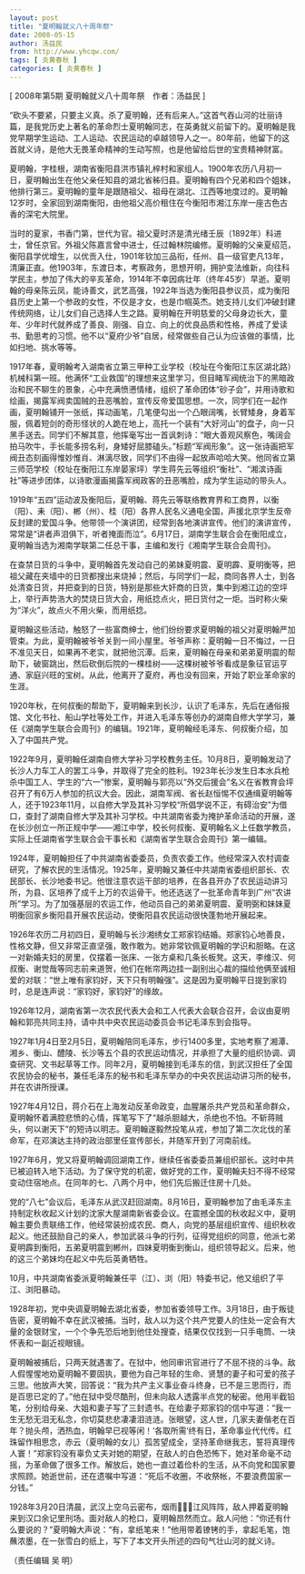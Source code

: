 ```yaml
---
layout: post
title: "夏明翰就义八十周年祭"
date: 2008-05-15
author: 汤益民
from: http://www.yhcqw.com/
tags: [ 炎黄春秋 ]
categories: [ 炎黄春秋 ]
---
```



[ 2008年第5期 夏明翰就义八十周年祭　作者：汤益民 ]


“砍头不要紧，只要主义真。杀了夏明翰，还有后来人。”这首气吞山河的壮丽诗篇，是我党历史上著名的革命烈士夏明翰同志，在英勇就义前留下的。夏明翰是我党早期学生运动、工人运动、农民运动的卓越领导人之一。80年前，他留下的这首就义诗，是他大无畏革命精神的生动写照，也是他留给后世的宝贵精神财富。


夏明翰，字桂根，湖南省衡阳县洪市镇礼梓村和家组人。1900年农历八月初一日，夏明翰出生在他父亲任知县的湖北省秭归县。夏明翰有四个兄弟和四个姐妹，他排行第三。夏明翰的童年是跟随祖父、祖母在湖北、江西等地度过的。夏明翰12岁时，全家回到湖南衡阳，由他祖父高价租住在今衡阳市湘江东岸一座古色古香的深宅大院里。


当时的夏家，书香门第，世代为官。祖父夏时济是清光绪壬辰（1892年）科进士，曾任京官。外祖父陈嘉言曾中进士，任过翰林院编修。夏明翰的父亲夏绍范，衡阳县学优增生，以优贡入仕，1901年钦加三品衔，任州、县一级官吏凡13年，清廉正直。他1903年，东渡日本，考察政务，思想开明，拥护变法维新，向往科学民主，参加了伟大的辛亥革命，1914年不幸因病壮年（终年45岁）早逝。夏明翰的母亲陈云凤，能诗善文，武艺高强，1922年当选为衡阳县参议员，成为衡阳县历史上第一个参政的女性，不仅是才女，也是巾帼英杰。她支持儿女们冲破封建传统网络，让儿女们自己选择人生之路。夏明翰在开明慈爱的父母身边长大，童年、少年时代就养成了善良、刚强、自立、向上的优良品质和性格，养成了爱读书、勤思考的习惯。他不以“夏府少爷”自居，经常做些自己认为应该做的事情，比如扫地、挑水等等。


1917年春，夏明翰考入湖南省立第三甲种工业学校（校址在今衡阳江东区湖北路）机械科第一班。他满怀“工业救国”的理想来这里学习，但目睹军阀统治下的黑暗政治和民不聊生的景象，心中充满愤懑情绪，组织了革命团体“砂子会”，并用诗歌和绘画，揭露军阀卖国贼的丑恶嘴脸，宣传反帝爱国思想。一次，同学们在一起作画，夏明翰铺开一张纸，挥动画笔，几笔便勾出一个凸眼阔嘴，长臂矮身，身着军服，佩着短剑的奇形怪状的人跪在地上，高托一个装有“大好河山”的盘子，向一只黑手送去。同学们不解其意，他挥毫写出一首讽刺诗：“眼大善观风察色，嘴阔会拍马吹牛，手长能多捞名利，身矮好屈膝磕头。”标题“军阀形象”。这一张诗画把军阀丑态刻画得惟妙惟肖、淋漓尽致，同学们不由得一起放声哈哈大笑。他同省立第三师范学校（校址在衡阳江东岸晏家坪）学生蒋先云等组织“衡社”、“湘滨诗画社”等进步团体，以诗歌漫画揭露军阀政客的丑恶嘴脸，成为学生运动的带头人。


1919年“五四”运动波及衡阳后，夏明翰、蒋先云等联络教育界和工商界，以衡（阳）、耒（阳）、郴（州）、桂（阳）各界人民名义通电全国，声援北京学生反帝反封建的爱国斗争。他带领一个演讲团，经常到各地演讲宣传。他们的演讲宣传，常常是“讲者声泪俱下，听者掩面而泣”。6月17日，湖南学生联合会在衡阳成立，夏明翰当选为湘南学联第二任总干事，主编和发行《湘南学生联合会周刊》。


在查禁日货的斗争中，夏明翰首先发动自己的弟妹夏明震、夏明霹、夏明衡等，把祖父藏在夹墙中的日货都搜出来烧掉；然后，与同学们一起，商同各界人士，到各处清查日货，并把查到的日货，特别是那些大奸商的日货，集中到湘江边的空坪上，举行声势浩大的焚烧日货大会，用纸捻点火，把日货付之一炬。当时称火柴为“洋火”，故点火不用火柴，而用纸捻。


夏明翰这些活动，触怒了一些富商绅士，他们纷纷要求夏明翰的祖父对夏明翰严加管束。为此，夏明翰被爷爷关到一间小屋里。爷爷声称：夏明翰一日不悔过，一日不准见天日，如果再不老实，就把他沉潭。后来，夏明翰在母亲和弟弟夏明震的帮助下，破窗跳出，然后砍倒后院的一棵桂树——这棵树被爷爷看成是象征官运亨通、家庭兴旺的宝树。从此，他离开了夏府，再也没有回来，开始了职业革命家的生涯。


1920年秋，在何叔衡的帮助下，夏明翰来到长沙，认识了毛泽东，先后在通俗报馆、文化书社、船山学社等处工作，并进入毛泽东等创办的湖南自修大学学习，兼任《湖南学生联合会周刊》的编辑。1921年，夏明翰经毛泽东、何叔衡介绍，加入了中国共产党。


1922年9月，夏明翰任湖南自修大学补习学校教务主任。10月8日，夏明翰发动了长沙人力车工人的罢工斗争，并取得了完全的胜利。1923年长沙发生日本水兵枪杀中国工人、学生的“六一”惨案，夏明翰与郭亮以“外交后援会”名义在省教育会坪召开了有6万人参加的抗议大会。因此，湖南军阀、省长赵恒惕不仅通缉夏明翰等人，还于1923年11月，以自修大学及其补习学校“所倡学说不正，有碍治安”为借口，查封了湖南自修大学及其补习学校。中共湖南省委为掩护革命活动的开展，遂在长沙创立一所正规中学——湘江中学，校长何叔衡、夏明翰名义上任数学教员，实际上任湖南省学生联合会干事长和《湖南省学生联合会周刊》第一编辑。


1924年，夏明翰担任了中共湖南省委委员，负责农委工作。他经常深入农村调查研究，了解农民的生活情况。1925年，夏明翰又兼任中共湖南省委组织部长、农民部长、长沙地委书记。他很注意农运干部的培养，在各县开办了农民运动讲习所，为县、区培养了成千上万的农运骨干。他还选送了一批革命青年到广州“农讲所”学习。为了加强基层的农运工作，他动员自己的弟弟夏明震、夏明弼和妹妹夏明衡回家乡衡阳县开展农民运动，使衡阳县农民运动很快蓬勃地开展起来。


1926年农历二月初四日，夏明翰与长沙湘绣女工郑家钧结婚。郑家钧心地善良，性格文静，但又非常正直坚强，敢作敢为。她非常钦佩夏明翰的学识和胆略。在这一对新婚夫妇的房里，仅摆着一张床、一张方桌和几条长板凳。这天，李维汉、何叔衡、谢觉哉等同志前来道贺，他们在帐帘两边挂一副别出心裁的描绘他俩至诚相爱的对联：“世上唯有家钧好，天下只有明翰强”。这是因为夏明翰平日提到家钧时，总是连声说：“家钧好，家钧好”的缘故。

1926年12月，湖南省第一次农民代表大会和工人代表大会联合召开，会议由夏明翰和郭亮共同主持，请中共中央农民运动委员会书记毛泽东到会指导。


1927年1月4日至2月5日，夏明翰陪同毛泽东，步行1400多里，实地考察了湘潭、湘乡、衡山、醴陵、长沙等五个县的农民运动情况，并承担了大量的组织协调、调查研究、文书起草等工作。同年2月，夏明翰接到毛泽东的信，到武汉担任了全国农民协会的秘书，兼任毛泽东的秘书和毛泽东举办的中央农民运动讲习所的秘书，并在农讲所授课。


1927年4月12日，蒋介石在上海发动反革命政变，血腥屠杀共产党员和革命群众，夏明翰怀着满腔悲愤的心情，挥笔写下了“越杀胆越大，杀绝也不怕。不斩蒋贼头，何以谢天下”的短诗以明志。夏明翰遂毅然投笔从戎，参加了第二次北伐的革命军，在邓演达主持的政治部里任宣传部长，并随军开到了河南前线。


1927年6月，党又将夏明翰调回湖南工作，继续任省委委员兼组织部长。这时中共已被迫转入地下活动。为了保守党的机密，做好党的工作，夏明翰夫妇不得不经常变动住宿地点。在同年的七、八两个月中，他们先后搬迁住房十几处。


党的“八七”会议后，毛泽东从武汉赶回湖南。8月16日，夏明翰参加了由毛泽东主持制定秋收起义计划的沈家大屋湖南新省委会议。在震撼全国的秋收起义中，夏明翰主要负责联络工作，他经常装扮成农民、商人，向党的基层组织宣传、组织秋收起义。他还鼓励自己的亲人，参加武装斗争的行列，征得党组织的同意，他派七弟夏明霹到衡阳，五弟夏明震到郴州，四妹夏明衡到衡山，组织领导起义。后来，他的这三个弟妹均在起义中先后英勇牺牲。

10月，中共湖南省委派夏明翰兼任平（江）、浏（阳）特委书记，他又组织了平江、浏阳暴动。


1928年初，党中央调夏明翰去湖北省委，参加省委领导工作。3月18日，由于叛徒告密，夏明翰不幸在武汉被捕。当时，敌人以为这个共产党要人的住处一定会有大量的金银财宝，一个个争先恐后地到他住处搜查，结果仅仅找到一只手电筒、一块怀表和一副近视眼镜。


夏明翰被捕后，只两天就遇害了。在狱中，他同审讯官进行了不屈不挠的斗争。敌人假惺惺地劝夏明翰不要固执，要他为自己年轻的生命、贤慧的妻子和可爱的孩子三思。他放声大笑，回答说：“我为共产主义事业奋斗终身，已不是三思而行，而是百思已定的了。”他在狱中受尽酷刑，但未向敌人透露半点党的秘密。他用半截铅笔，分别给母亲、大姐和妻子写了三封遗书。在给妻子郑家钧的信中写道：“我一生无愁无泪无私念，你切莫悲悲凄凄泪涟涟。张眼望，这人世，几家夫妻偕老在百年？抛头颅，洒热血，明翰早已视等闲！‘各取所需’终有日，革命事业代代传。红珠留作相思念，赤云（夏明翰的女儿）孤苦望成全，坚持革命继我志，誓将真理传人寰！”郑家钧没有辜负丈夫对她的期望，在敌人的白色恐怖下，她对革命毫不动摇，为革命做了很多工作。解放后，她也一直过着俭朴的生活，从不向党和国家要求照顾。她逝世前，还在遗嘱中写道：“死后不收圈，不收祭帐，不要浪费国家一分钱。”


1928年3月20日清晨，武汉上空乌云密布，烟雨，江风阵阵，敌人押着夏明翰来到汉口余记里刑场。面对敌人的枪口，夏明翰昂然而立。敌人问他：“你还有什么要说的？”夏明翰大声说：“有，拿纸笔来！”他用带着镣铐的手，拿起毛笔，饱蘸浓墨，在一张雪白的纸上，写下了本文开头所述的四句气壮山河的就义诗。

（责任编辑 吴 明）


